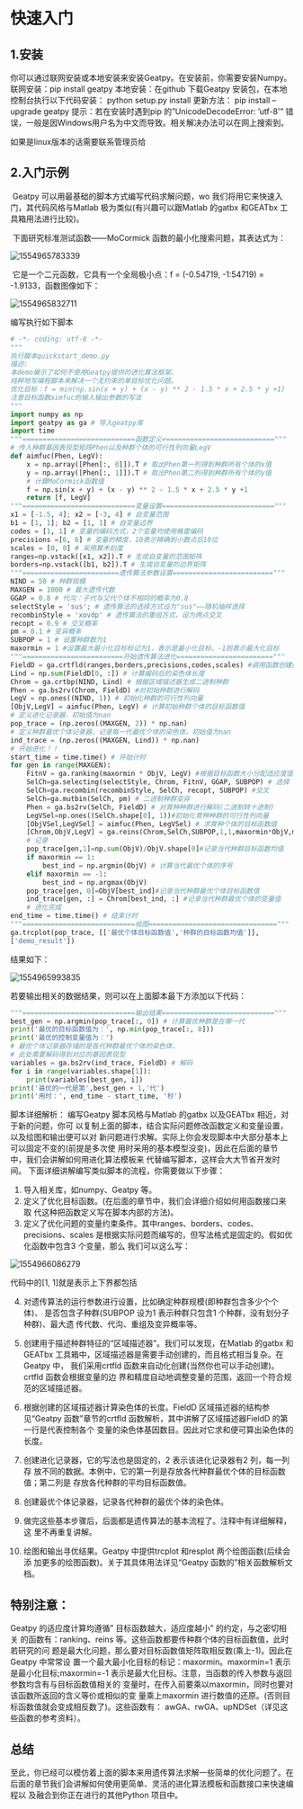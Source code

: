   # 快速入门

## 1.安装

你可以通过联网安装或本地安装来安装Geatpy。在安装前，你需要安装Numpy。
联网安装：pip install geatpy
本地安装：在github 下载Geatpy 安装包，在本地控制台执行以下代码安装：
python setup.py install
更新方法：
pip install –upgrade geatpy
提示：若在安装时遇到pip 的”UnicodeDecodeError: ’utf-8’” 错误，一般是因Windows用户名为中文而导致。相关解决办法可以在网上搜索到。

如果是linux版本的话需要联系管理员给

## 2.入门示例

​	Geatpy 可以用最基础的脚本方式编写代码求解问题，wo 我们将用它来快速入门，其代码风格与Matlab 极为类似(有兴趣可以跟Matlab 的gatbx 和GEATbx 工具箱用法进行比较)。

​	下面研究标准测试函数——MoCormick 函数的最小化搜索问题，其表达式为：

![1554965783339](C:\Users\25080\AppData\Roaming\Typora\typora-user-images\1554965783339.png)

​	它是一个二元函数，它具有一个全局极小点：f = (-0.54719, -1:54719) = -1.9133，函数图像如下：

![1554965832711](C:\Users\25080\AppData\Roaming\Typora\typora-user-images\1554965832711.png)

编写执行如下脚本

```python
# -*- coding: utf-8 -*-
"""
执行脚本quickstart_demo.py
描述:
本demo展示了如何不使用Geatpy提供的进化算法框架、
纯粹地写编程脚本来解决一个无约束的单目标优化问题。
优化目标：f = min(np.sin(x + y) + (x - y) ** 2 - 1.5 * x + 2.5 * y +1)
注意目标函数aimfuc的输入输出参数的写法
"""
import numpy as np
import geatpy as ga # 导入geatpy库
import time
"""============================函数定义============================"""
# 传入种群基因表现型矩阵Phen以及种群个体的可行性列向量LegV
def aimfuc(Phen, LegV):
    x = np.array([Phen[:, 0]]).T # 取出Phen第一列得到种群所有个体的x值
    y = np.array([Phen[:, 1]]).T # 取出Phen第二列得到种群所有个体的y值
    # 计算MoCormick函数值
    f = np.sin(x + y) + (x - y) ** 2 - 1.5 * x + 2.5 * y +1
    return [f, LegV]
"""============================变量设置============================"""
x1 = [-1.5, 4]; x2 = [-3, 4] # 自变量范围
b1 = [1, 1]; b2 = [1, 1] # 自变量边界
codes = [1, 1] # 变量的编码方式，2个变量均使用格雷编码
precisions =[6, 6] # 变量的精度，10表示精确到小数点后10位
scales = [0, 0] # 采用算术刻度
ranges=np.vstack([x1, x2]).T # 生成自变量的范围矩阵
borders=np.vstack([b1, b2]).T # 生成自变量的边界矩阵
"""========================遗传算法参数设置========================="""
NIND = 50 # 种群规模
MAXGEN = 1000 # 最大遗传代数
GGAP = 0.8 # 代沟：子代与父代个体不相同的概率为0.8
selectStyle = 'sus'; # 遗传算法的选择方式设为"sus"——随机抽样选择
recombinStyle = 'xovdp' # 遗传算法的重组方式，设为两点交叉
recopt = 0.9 # 交叉概率
pm = 0.1 # 变异概率
SUBPOP = 1 # 设置种群数为1
maxormin = 1 #设置最大最小化目标标记为1，表示是最小化目标，-1则表示最大化目标
"""=========================开始遗传算法进化========================"""
FieldD = ga.crtfld(ranges,borders,precisions,codes,scales) #调用函数创建区域描述器
Lind = np.sum(FieldD[0, :]) # 计算编码后的染色体长度
Chrom = ga.crtbp(NIND, Lind) # 根据区域描述器生成二进制种群
Phen = ga.bs2rv(Chrom, FieldD) #对初始种群进行解码
LegV = np.ones((NIND, 1)) # 初始化种群的可行性列向量
[ObjV,LegV] = aimfuc(Phen, LegV) # 计算初始种群个体的目标函数值
# 定义进化记录器，初始值为nan
pop_trace = (np.zeros((MAXGEN, 2)) * np.nan)
# 定义种群最优个体记录器，记录每一代最优个体的染色体，初始值为nan
ind_trace = (np.zeros((MAXGEN, Lind)) * np.nan)
# 开始进化！！
start_time = time.time() # 开始计时
for gen in range(MAXGEN):
    FitnV = ga.ranking(maxormin * ObjV, LegV) #根据目标函数大小分配适应度值
    SelCh=ga.selecting(selectStyle, Chrom, FitnV, GGAP, SUBPOP) # 选择
    SelCh=ga.recombin(recombinStyle, SelCh, recopt, SUBPOP) #交叉
    SelCh=ga.mutbin(SelCh, pm) # 二进制种群变异
    Phen = ga.bs2rv(SelCh, FieldD) # 对育种种群进行解码(二进制转十进制)
    LegVSel=np.ones((SelCh.shape[0], 1))#初始化育种种群的可行性列向量
    [ObjVSel,LegVSel] = aimfuc(Phen, LegVSel) # 求育种个体的目标函数值
    [Chrom,ObjV,LegV] = ga.reins(Chrom,SelCh,SUBPOP,1,1,maxormin*ObjV,maxormin*ObjVSel,ObjV,ObjVSel,LegV,LegVSel) # 重插入得到新一代种群
    # 记录
    pop_trace[gen,1]=np.sum(ObjV)/ObjV.shape[0]#记录当代种群目标函数均值
    if maxormin == 1:
        best_ind = np.argmin(ObjV) # 计算当代最优个体的序号
    elif maxormin == -1:
        best_ind = np.argmax(ObjV)
    pop_trace[gen, 0]=ObjV[best_ind]#记录当代种群最优个体目标函数值
    ind_trace[gen, :] = Chrom[best_ind, :] #记录当代种群最优个体的变量值
    # 进化完成
end_time = time.time() # 结束计时
"""============================绘图================================"""
ga.trcplot(pop_trace, [['最优个体目标函数值','种群的目标函数均值']],
['demo_result'])
```

结果如下：

![1554965993835](C:\Users\25080\AppData\Roaming\Typora\typora-user-images\1554965993835.png)

若要输出相关的数据结果，则可以在上面脚本最下方添加以下代码：

```python
"""============================输出结果============================"""
best_gen = np.argmin(pop_trace[:, 0]) # 计算最优种群是在哪一代
print('最优的目标函数值为：', np.min(pop_trace[:, 0]))
print('最优的控制变量值为：')
# 最优个体记录器存储的是各代种群最优个体的染色体，
# 此处需要解码得到对应的基因表现型
variables = ga.bs2rv(ind_trace, FieldD) # 解码
for i in range(variables.shape[1]):
    print(variables[best_gen, i])
print('最优的一代是第',best_gen + 1,'代')
print('用时：', end_time - start_time, '秒')
```

脚本详细解析：
	编写Geatpy 脚本风格与Matlab 的gatbx 以及GEATbx 相近，对于新的问题，你可
以复制上面的脚本，结合实际问题修改函数定义和变量设置，以及绘图和输出便可以对
新问题进行求解。实际上你会发现脚本中大部分基本上可以固定不变的(前提是多次使
用时采用的基本模型没变)，因此在后面的章节中，我们会讲解如何用进化算法模板来
代替编写脚本，这样会大大节省开发时间。
	下面详细讲解编写类似脚本的流程，你需要做以下步骤：

1. 导入相关库，如numpy、Geatpy 等。
2. 定义了优化目标函数。(在后面的章节中，我们会详细介绍如何用函数接口来取
  代这种把函数定义写在脚本内部的方法)。
3. 定义了优化问题的变量约束条件。其中ranges、borders、codes、precisions、scales
  是根据实际问题而编写的，但写法格式是固定的。假如优化函数中包含3 个变量，那么
  我们可以这么写：

![1554966086279](C:\Users\25080\AppData\Roaming\Typora\typora-user-images\1554966086279.png)

代码中的[1, 1]就是表示上下界都包括

4. 对遗传算法的运行参数进行设置，比如确定种群规模(即种群包含多少个个体)、
  是否包含子种群(SUBPOP 设为1 表示种群只包含1 个种群，没有划分子种群)、最大遗
  传代数、代沟、重组及变异概率等。

5. 创建用于描述种群特征的“区域描述器”。我们可以发现，在Matlab 的gatbx 和
  GEATbx 工具箱中，区域描述器是需要手动创建的，而且格式相当复杂。在Geatpy 中，
  我们采用crtfld 函数来自动化创建(当然你也可以手动创建)。crtfld 函数会根据变量的边
  界和精度自动地调整变量的范围，返回一个符合规范的区域描述器。

6. 根据创建的区域描述器计算染色体的长度。FieldD 区域描述器的结构参见“Geatpy
  函数”章节的crtfld 函数解析，其中讲解了区域描述器FieldD 的第一行是代表控制各个
  变量的染色体基因数目。因此对它求和便可算出染色体的长度。

7. 创建进化记录器，它的写法也是固定的，2 表示该进化记录器有2 列，每一列存
  放不同的数据。本例中，它的第一列是存放各代种群最优个体的目标函数值；第二列是
  存放各代种群的平均目标函数值。

8. 创建最优个体记录器，记录各代种群的最优个体的染色体。
9. 做完这些基本步骤后，后面都是遗传算法的基本流程了。注释中有详细解释，这
  里不再重复讲解。
10. 绘图和输出寻优结果。Geatpy 中提供trcplot 和resplot 两个绘图函数(后续会添
    加更多的绘图函数)。关于其具体用法详见“Geatpy 函数的”相关函数解析文档。



## 特别注意：
Geatpy 的适应度计算均遵循” 目标函数越大，适应度越小” 的约定，与之密切相关
的函数有：ranking、reins 等。这些函数都要传种群个体的目标函数值，此时若研究的问
题是最大化问题，那么要对目标函数值矩阵取相反数(乘上-1)。因此在Geatpy 中常常设
置一个最大最小化目标的标记：maxormin。maxormin=1 表示是最小化目标;maxormin=-1
表示是最大化目标。注意，当函数的传入参数与返回参数均含有与目标函数值相关的
变量时，在传入前要乘以maxormin，同时也要对该函数所返回的含义等价或相似的变
量乘上maxormin 进行数值的还原。(否则目标函数值就会变成相反数了)。这些函数有：
awGA、rwGA、upNDSet（详见这些函数的参考资料）。

## 总结

至此，你已经可以模仿着上面的脚本来用遗传算法求解一些简单的优化问题了。在
后面的章节我们会讲解如何使用更简单、灵活的进化算法模板和函数接口来快速编程以
及融合到你正在进行的其他Python 项目中。